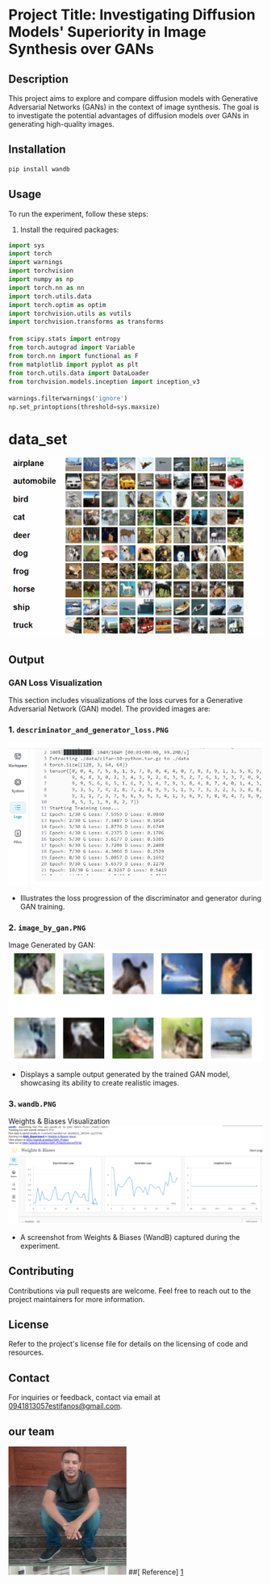# Project Title: Investigating Diffusion Models' Superiority in Image Synthesis over GANs

## Description
This project aims to explore and compare diffusion models with Generative Adversarial Networks (GANs) in the context of image synthesis. The goal is to investigate the potential advantages of diffusion models over GANs in generating high-quality images.

## Installation

```bash
pip install wandb
```
## Usage
To run the experiment, follow these steps:
1. Install the required packages:
```python
import sys
import torch
import warnings
import torchvision
import numpy as np
import torch.nn as nn
import torch.utils.data
import torch.optim as optim
import torchvision.utils as vutils
import torchvision.transforms as transforms

from scipy.stats import entropy
from torch.autograd import Variable
from torch.nn import functional as F
from matplotlib import pyplot as plt
from torch.utils.data import DataLoader
from torchvision.models.inception import inception_v3

warnings.filterwarnings('ignore')
np.set_printoptions(threshold=sys.maxsize)

```
# data_set

![Animation with Data Set](https://github.com/Addisu-Amare/deep_learning_project/blob/main/data_set.gif)

## Output

### GAN Loss Visualization
This section includes visualizations of the loss curves for a Generative Adversarial Network (GAN) model. The provided images are:

### 1. `descriminator_and_generator_loss.PNG`
![Discriminator and Generator Loss](descriminator_and_generator_loss.PNG)
- Illustrates the loss progression of the discriminator and generator during GAN training.

### 2. `image_by_gan.PNG`
Image Generated by GAN:![Image Generated by GAN](image_by_gan.PNG)
- Displays a sample output generated by the trained GAN model, showcasing its ability to create realistic images.

### 3. `wandb.PNG`
Weights & Biases Visualization
![Weights & Biases Visualization](wandb.PNG)
- A screenshot from Weights & Biases (WandB) captured during the experiment.

## Contributing
Contributions via pull requests are welcome. Feel free to reach out to the project maintainers for more information.

## License
Refer to the project's license file for details on the licensing of code and resources.

## Contact
For inquiries or feedback, contact via email at 0941813057estifanos@gmail.com.
## our team
![Addisu Amare Zena](addisu.PNG)
##[ Reference]
[1](https://pytorch.org/tutorials/beginner/dcgan_faces_tutorial.html)


